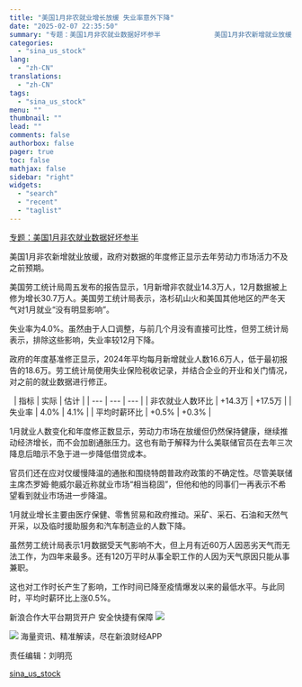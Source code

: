 ```yaml
---
title: "美国1月非农就业增长放缓 失业率意外下降"
date: "2025-02-07 22:35:50"
summary: "专题：美国1月非农就业数据好坏参半          　　美国1月非农新增就业放缓，政府对数据..."
categories:
  - "sina_us_stock"
lang:
  - "zh-CN"
translations:
  - "zh-CN"
tags:
  - "sina_us_stock"
menu: ""
thumbnail: ""
lead: ""
comments: false
authorbox: false
pager: true
toc: false
mathjax: false
sidebar: "right"
widgets:
  - "search"
  - "recent"
  - "taglist"
---
```


[专题：美国1月非农就业数据好坏参半](https://finance.sina.com.cn/zt_d/fn202501)









美国1月非农新增就业放缓，政府对数据的年度修正显示去年劳动力市场活力不及之前预期。

美国劳工统计局周五发布的报告显示，1月新增非农就业14.3万人，12月数据被上修为增长30.7万人。美国劳工统计局表示，洛杉矶山火和美国其他地区的严冬天气对1月就业“没有明显影响”。

失业率为4.0%。虽然由于人口调整，与前几个月没有直接可比性，但劳工统计局表示，排除这些影响，失业率较12月下降。

政府的年度基准修正显示，2024年平均每月新增就业人数16.6万人，低于最初报告的18.6万。劳工统计局使用失业保险税收记录，并结合企业的开业和关门情况，对之前的就业数据进行修正。

 
| 指标 | 实际 | 估计 |
| --- | --- | --- |
| 非农就业人数环比 | +14.3万 | +17.5万 |
| 失业率 | 4.0% | 4.1% |
| 平均时薪环比 | +0.5% | +0.3% |

1月就业人数变化和年度修正数显示，劳动力市场在放缓但仍然保持健康，继续推动经济增长，而不会加剧通胀压力。这也有助于解释为什么美联储官员在去年三次降息后暗示不急于进一步降低借贷成本。

官员们还在应对仅缓慢降温的通胀和围绕特朗普政府政策的不确定性。尽管美联储主席杰罗姆·鲍威尔最近称就业市场“相当稳固”，但他和他的同事们一再表示不希望看到就业市场进一步降温。

1月就业增长主要由医疗保健、零售贸易和政府推动。采矿、采石、石油和天然气开采，以及临时援助服务和汽车制造业的人数下降。

虽然劳工统计局表示1月数据受天气影响不大，但上月有近60万人因恶劣天气而无法工作，为四年来最多。还有120万平时从事全职工作的人因为天气原因只能从事兼职。

这也对工作时长产生了影响，工作时间已降至疫情爆发以来的最低水平。与此同时，平均时薪环比上涨0.5%。



新浪合作大平台期货开户 安全快捷有保障
![](https://n.sinaimg.cn/finance/transform/340/w170h170/20220415/bd6a-a2376d5226aaa796dfdca62b1d9b1fcb.png)








![](//n.sinaimg.cn/finance/cece9e13/20240627/655959900_20240627.png)
海量资讯、精准解读，尽在新浪财经APP



责任编辑：刘明亮

[sina_us_stock](https://finance.sina.com.cn/world/2025-02-07/doc-ineispiw9845918.shtml)
